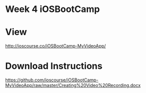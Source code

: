 # Week 4 iOSBootCamp

# View
http://ioscourse.co/iOSBootCamp-MyVideoApp/

# Download Instructions 
https://github.com/ioscourse/iOSBootCamp-MyVideoApp/raw/master/Creating%20Video%20Recording.docx
